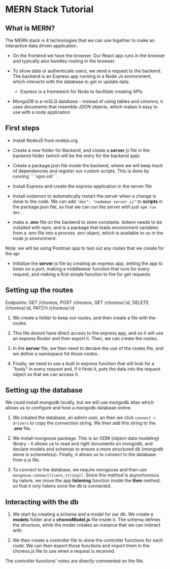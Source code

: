 # MERN Stack Tutorial

## What is MERN?

The MERN stack is 4 technologies that we can use together to make an interactive data driven application.

- On the frontend we have the browser. Our React app runs in the browser and typically also handles routing in the browser.

- To show data or authenticate users, we send a request to the backend. The backend is an Express app running in a Node Js environment, which interacts with the database to get or update data.
    - Express is a framework for Node to facilitate creating APIs

- MongoDB is a noSLQ database - instead of using tables and columns, it uses documents that resemble JSON objects, which makes it easy to use with a node application

## First steps

- Install NodeJS from nodejs.org

- Create a new folder for Backend, and create a **server** js file in the backend folder (which will be the entry for the backend app)

- Create a package.json file inside the backend, where we will keep track of dependencies and register our custom scripts. This is done by running ````npm init```.

- Install Express and create the express application in the server file

- Install nodemon to automatically restart the server when a change is done to the code. We can add ```"dev": "nodemon server.js"``` to **scripts** in the package.json file, so that we can run the server with just ```npm run dev```.

- make a **.env** file on the backend to store constants. dotenv needs to be installed with npm, and is a package that loads environment variables from a .env file into a process .env object, which is available to us in the node js environment.

Note: we will be using Postman app to test out any routes that we create for the api

- Initialize the **server** js file by creating an express app, setting the app to listen on a port, making a middlewear function that runs for every request, and making a first simple function to fire for get requests


## Setting up the routes

Endpoints: GET /choreos, POST /choreos, GET /choreos/:id, DELETE /choreos/:id, PATCH /choreos/:id

1. We create a folder to keep our routes, and then create a file with the routes.

2. This file doesnt have direct access to the express app, and so it will use an express Router and then export it. Then, we can create the routes.

3. In the **server** file, we then need to declare the use of the routes file, and we define a namespace fot those routes.

4. Finally, we need to use a built in express function that will look for a "body" in every request and, if it finds it, puts the data into the request object so that we can access it.


## Setting up the database

We could install mongodb locally, but we will use mongodb atlas which allows us to configure and host a mongodb database online.

1. We created the database, an admin user, an then we click ```connect > drivers``` to copy the connection string. We then add this string to the **.env** file.

2. We install mongoose package. This is an ODM (object-data modeling) library - it allows us to read and right documents on mongodb, and declare models and schemas to ensure a more structured db (mongodb alone is schemeless). Finally, it allows us to connect to the database from a js file.

3. To connect to the database, we require mongoose and then use ```mongoose.connect([conn_string])```. Since this method is asynchronous by nature, we move the app **listening** function inside the **then** method, so that it only listens once the db is connected.

## Interacting with the db

1. We start by creating a schema and a model for our db. We create a **models** folder and a **choreoModel.js** file inside it. The schema defines the structure, while the model creates an instance that we can interact with.

2. We then create a controller file to store the controller functions for each route. We can then export those functions and import them in the choreos.js file to use when a request is received.

The controller functions' notes are directly commented on the file.

